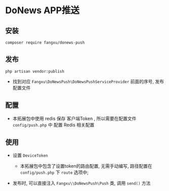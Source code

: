# DoNews APP推送
## 安装
```
composer require fangxu/donews-push
```

## 发布
```
php artisan vendor:publish
```
- 找到对应 `Fangxu\DoNewsPush\DoNewsPushServiceProvider` 前面的序号, 发布配置文件

## 配置
- 本拓展包中使用 redis 保存 客户端Token , 所以需要在配置文件 `config/push.php` 中 配置 Redis 相关配置

## 使用
- 设置 `DeviceToken` 
    - 本拓展包中包含了设置token的路由配置, 无需手动编写, 路径配置在 `config/push.php` 下 `route` 选项中;

- 发布时, 可以直接注入 `Fangxu\\DoNewsPush\Push` 类, 调用 `send()` 方法